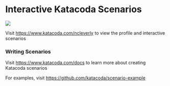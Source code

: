 # Interactive Katacoda Scenarios

[![](http://shields.katacoda.com/katacoda/ncleverly/count.svg)](https://www.katacoda.com/ncleverly "Get your profile on Katacoda.com")

Visit https://www.katacoda.com/ncleverly to view the profile and interactive scenarios

### Writing Scenarios
Visit https://www.katacoda.com/docs to learn more about creating Katacoda scenarios

For examples, visit https://github.com/katacoda/scenario-example
